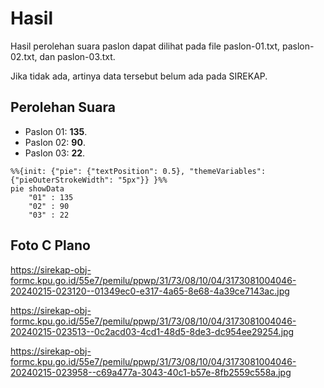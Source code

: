 # Hasil

Hasil perolehan suara paslon dapat dilihat pada file paslon-01.txt, paslon-02.txt, dan paslon-03.txt.

Jika tidak ada, artinya data tersebut belum ada pada SIREKAP.

## Perolehan Suara

 * Paslon 01: **135**.
 * Paslon 02: **90**.
 * Paslon 03: **22**.

```mermaid
%%{init: {"pie": {"textPosition": 0.5}, "themeVariables": {"pieOuterStrokeWidth": "5px"}} }%%
pie showData
    "01" : 135
    "02" : 90
    "03" : 22
```
## Foto C Plano

https://sirekap-obj-formc.kpu.go.id/55e7/pemilu/ppwp/31/73/08/10/04/3173081004046-20240215-023120--01349ec0-e317-4a65-8e68-4a39ce7143ac.jpg

https://sirekap-obj-formc.kpu.go.id/55e7/pemilu/ppwp/31/73/08/10/04/3173081004046-20240215-023513--0c2acd03-4cd1-48d5-8de3-dc954ee29254.jpg

https://sirekap-obj-formc.kpu.go.id/55e7/pemilu/ppwp/31/73/08/10/04/3173081004046-20240215-023958--c69a477a-3043-40c1-b57e-8fb2559c558a.jpg
